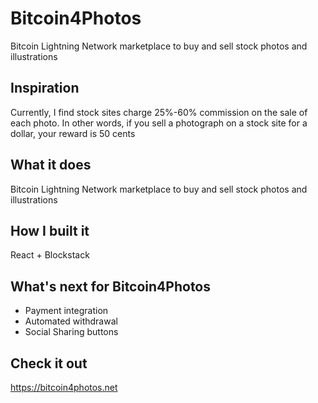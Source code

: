 # Bitcoin4Photos
Bitcoin Lightning Network marketplace to buy and sell stock photos and illustrations

## Inspiration
Currently, I find stock sites charge 25%-60% commission on the sale of each photo. In other words, if you sell a photograph on a stock site for a dollar, your reward is 50 cents

## What it does
Bitcoin Lightning Network marketplace to buy and sell stock photos and illustrations

## How I built it
React + Blockstack

## What's next for Bitcoin4Photos
- Payment integration
- Automated withdrawal
- Social Sharing buttons

## Check it out
https://bitcoin4photos.net
